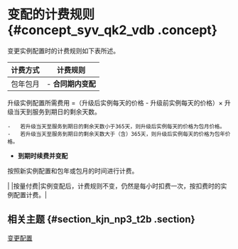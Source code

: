 # 变配的计费规则 {#concept_syv_qk2_vdb .concept}

变更实例配置时的计费规则如下表所述。

|计费方式|计费规则|
|----|----|
|包年包月| -   **合同期内变配**

升级实例配置所需费用 =（升级后实例每天的价格 - 升级前实例每天的价格）× 升级当天到服务到期日的剩余天数。

    -   若升级当天至服务到期日的剩余天数小于365天，则升级后实例每天的价格为包月价格。
    -   若升级当天至服务到期日的剩余天数大于（含）365天，则升级后实例每天的价格为包年价格。
-   **到期时续费并变配**

按照新实例配置和包年或包月的时间进行计费。


 |
|按量付费|实例变配后，计费规则不变，仍然是每小时扣费一次，按扣费时的实例配置计费。|

## 相关主题 {#section_kjn_np3_t2b .section}

[变更配置](../../../../cn.zh-CN/用户指南/实例管理/变更配置.md)


